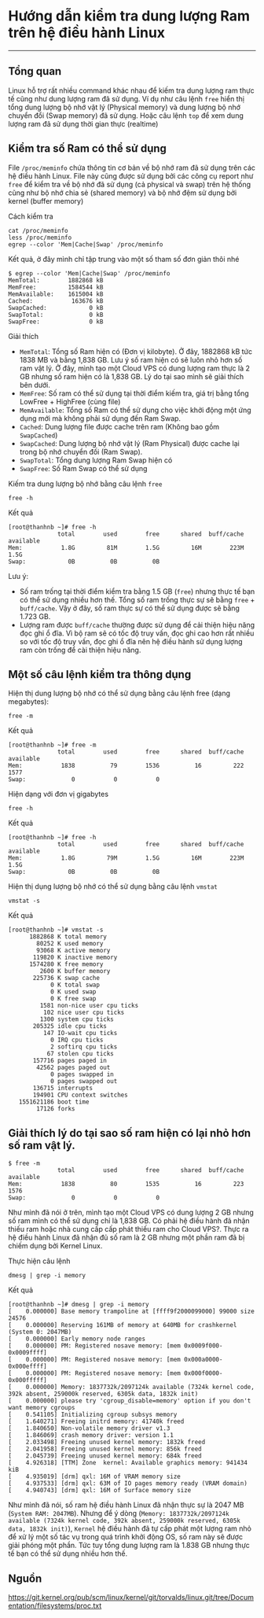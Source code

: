 # Hướng dẫn kiểm tra dung lượng Ram trên hệ điều hành Linux
---
## Tổng quan
Linux hỗ trợ rất nhiều command khác nhau để kiếm tra dung lượng ram thực tế cũng như dung lượng ram đã sử dụng. Ví dụ như câu lệnh `free` hiển thị tổng dung lượng bộ nhớ vật lý (Physical memory) và dung lượng bộ nhớ chuyển đổi (Swap memory) đã sử dụng. Hoặc câu lệnh `top` để xem dung lượng ram đã sử dụng thời gian thực (realtime)

## Kiểm tra số Ram có thể sử dụng
File `/proc/meminfo` chứa thông tin cơ bản về bộ nhớ ram đã sử dụng trên các hệ điều hành Linux. File này cũng được sử dụng bởi các công cụ report như `free` để kiểm tra về bộ nhớ đã sử dụng (cả physical và swap) trên hệ thống cũng như bộ nhớ chia sẻ (shared memory) và bộ nhớ đệm sử dụng bởi kernel (buffer memory)

Cách kiểm tra
```
cat /proc/meminfo
less /proc/meminfo
egrep --color 'Mem|Cache|Swap' /proc/meminfo
```

Kết quả, ở đây mình chỉ tập trung vào một số tham số đơn giản thôi nhé
```
$ egrep --color 'Mem|Cache|Swap' /proc/meminfo
MemTotal:        1882868 kB
MemFree:         1584544 kB
MemAvailable:    1615004 kB
Cached:           163676 kB
SwapCached:            0 kB
SwapTotal:             0 kB
SwapFree:              0 kB
```

Giải thích
- `MemTotal`: Tổng số Ram hiện có (Đơn vị kilobyte). Ở đây, 1882868 kB tức 1838 MB và bằng 1,838 GB. Lưu ý số ram hiện có sẽ luôn nhỏ hơn số ram vật lý. Ở đây, mình tạo một Cloud VPS có dung lượng ram thực là 2 GB nhưng số ram hiện có là 1,838 GB. Lý do tại sao mình sẽ giải thích bên dưới.
- `MemFree`: Số ram có thể sử dụng tại thời điểm kiếm tra, giá trị bằng tổng LowFree + HighFree (cùng file)
- `MemAvailable`: Tổng số Ram có thể sử dụng cho việc khởi động một ứng dụng mới mà không phải sử dụng đến Ram Swap.
- `Cached`: Dung lượng file được cache trên ram (Không bao gồm `SwapCached`)
- `SwapCached`: Dung lượng bộ nhớ vật lý (Ram Physical) được cache lại trong bộ nhớ chuyển đối (Ram Swap).
- `SwapTotal`: Tổng dung lượng Ram Swap hiện có
- `SwapFree`: Số Ram Swap có thể sử dụng

Kiếm tra dung lượng bộ nhớ bằng câu lệnh `free`
```
free -h
```

Kết quả
```
[root@thanhnb ~]# free -h
              total        used        free      shared  buff/cache   available
Mem:           1.8G         81M        1.5G         16M        223M        1.5G
Swap:            0B          0B          0B
```

Lưu ý:
- Số ram trống tại thời điểm kiểm tra bằng 1.5 GB (`free`) nhưng thực tế bạn có thể sử dụng nhiều hơn thế. Tổng số ram trống thực sự sẽ bằng `free` + `buff/cache`. Vậy ở đây, số ram thực sự có thể sử dụng được sẽ bằng 1.723 GB.
- Lượng ram được `buff/cache` thường được sử dụng để cải thiện hiệu năng đọc ghi ổ đĩa. Vì bộ ram sẽ có tốc độ truy vấn, đọc ghi cao hơn rất nhiều so với tốc độ truy vấn, đọc ghi ổ đĩa nên hệ điều hành sử dụng lượng ram còn trống để cài thiện hiệu năng.


## Một số câu lệnh kiểm tra thông dụng
Hiện thị dung lượng bộ nhớ có thể sử dụng bằng câu lệnh free (dạng megabytes):
```
free -m
```

Kết quả
```
[root@thanhnb ~]# free -m
              total        used        free      shared  buff/cache   available
Mem:           1838          79        1536          16         222        1577
Swap:             0           0           0
```

Hiện dạng với đơn vị gigabytes
```
free -h
```

Kết quả
```
[root@thanhnb ~]# free -h
              total        used        free      shared  buff/cache   available
Mem:           1.8G         79M        1.5G         16M        223M        1.5G
Swap:            0B          0B          0B
```

Hiện thị dụng lượng bộ nhớ có thể sử dụng bằng câu lệnh `vmstat`
```
vmstat -s
```

Kết quả
```
[root@thanhnb ~]# vmstat -s
      1882868 K total memory
        80252 K used memory
        93068 K active memory
       119820 K inactive memory
      1574280 K free memory
         2600 K buffer memory
       225736 K swap cache
            0 K total swap
            0 K used swap
            0 K free swap
         1581 non-nice user cpu ticks
          102 nice user cpu ticks
         1300 system cpu ticks
       205325 idle cpu ticks
          147 IO-wait cpu ticks
            0 IRQ cpu ticks
            2 softirq cpu ticks
           67 stolen cpu ticks
       157716 pages paged in
        42562 pages paged out
            0 pages swapped in
            0 pages swapped out
       136715 interrupts
       194901 CPU context switches
   1551621186 boot time
        17126 forks
```

## Giải thích lý do tại sao số ram hiện có lại nhỏ hơn số ram vật lý.

```
$ free -m
              total        used        free      shared  buff/cache   available
Mem:           1838          80        1535          16         223        1576
Swap:             0           0           0
```
Như mình đã nói ở trên, mình tạo một Cloud VPS có dung lượng 2 GB nhưng số ram mình có thể sử dụng chỉ là 1,838 GB. Có phải hệ điều hành đã nhận thiếu ram hoặc nhà cung cấp cấp phát thiếu ram cho Cloud VPS?. Thực ra hệ điều hành Linux đã nhận đủ số ram là 2 GB nhưng một phần ram đã bị chiếm dụng bởi Kernel Linux.

Thực hiện câu lệnh
```
dmesg | grep -i memory
```

Kết quả
```
[root@thanhnb ~]# dmesg | grep -i memory
[    0.000000] Base memory trampoline at [ffff9f2000099000] 99000 size 24576
[    0.000000] Reserving 161MB of memory at 640MB for crashkernel (System 0: 2047MB)
[    0.000000] Early memory node ranges
[    0.000000] PM: Registered nosave memory: [mem 0x0009f000-0x0009ffff]
[    0.000000] PM: Registered nosave memory: [mem 0x000a0000-0x000effff]
[    0.000000] PM: Registered nosave memory: [mem 0x000f0000-0x000fffff]
[    0.000000] Memory: 1837732k/2097124k available (7324k kernel code, 392k absent, 259000k reserved, 6305k data, 1832k init)
[    0.000000] please try 'cgroup_disable=memory' option if you don't want memory cgroups
[    0.541105] Initializing cgroup subsys memory
[    1.640271] Freeing initrd memory: 41740k freed
[    1.840650] Non-volatile memory driver v1.3
[    1.846069] crash memory driver: version 1.1
[    2.033498] Freeing unused kernel memory: 1832k freed
[    2.041958] Freeing unused kernel memory: 856k freed
[    2.045739] Freeing unused kernel memory: 684k freed
[    4.926318] [TTM] Zone  kernel: Available graphics memory: 941434 kiB
[    4.935019] [drm] qxl: 16M of VRAM memory size
[    4.937533] [drm] qxl: 63M of IO pages memory ready (VRAM domain)
[    4.940743] [drm] qxl: 16M of Surface memory size
```

Như mình đã nói, số ram hệ điều hành Linux đã nhận thực sự là 2047 MB (`System RAM: 2047MB`). Nhưng để ý dòng (`Memory: 1837732k/2097124k available (7324k kernel code, 392k absent, 259000k reserved, 6305k data, 1832k init)`), `Kernel` hệ điều hành đã tự cấp phát một lượng ram nhỏ để xử lý một số tác vụ trong quá trình khởi động OS, số ram này sẽ được giải phóng một phần. Tức tuy tổng dung lượng ram là 1.838 GB nhưng thực tế bạn có thể sử dụng nhiều hơn thế.

## Nguồn

https://git.kernel.org/pub/scm/linux/kernel/git/torvalds/linux.git/tree/Documentation/filesystems/proc.txt